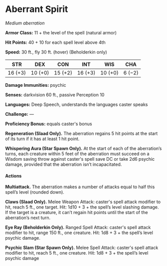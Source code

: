 # Aberrant Spirit
*Medium aberration*

**Armor Class:** 11 + the level of the spell (natural armor)

**Hit Points:** 40 + 10 for each spell level above 4th

**Speed:** 30 ft., fly 30 ft. (hover) (Beholderkin only)

**STR**|**DEX**|**CON**|**INT**|**WIS**|**CHA**
-------|-------|-------|-------|-------|-------
16 (+3)|10 (+0)|15 (+2)|16 (+3)|10 (+0)|6 (−2)

**Damage Immunities:** psychic

**Senses:** darkvision 60 ft., passive Perception 10

**Languages:** Deep Speech, understands the languages caster speaks

**Challenge:** —

**Proficiency Bonus:** equals caster's bonus

**Regeneration (Slaad Only).** The aberration regains 5 hit points at the start of its turn if it has at least 1 hit point.

**Whispering Aura (Star Spawn Only).** At the start of each of the aberration’s turns, each creature within 5 feet of the aberration must succeed on a Wisdom saving throw against caster's spell save DC or take 2d6 psychic damage, provided that the aberration isn’t incapacitated.

#### Actions
**Multiattack.** The aberration makes a number of attacks equal to half this spell’s level (rounded down).

**Claws (Slaad Only).** Melee Weapon Attack: caster's spell attack modifier to hit, reach 5 ft., one target. Hit: 1d10 + 3 + the spell’s level slashing damage. If the target is a creature, it can’t regain hit points until the start of the aberration’s next turn.

**Eye Ray (Beholderkin Only).** Ranged Spell Attack: caster's spell attack modifier to hit, range 150 ft., one creature. Hit: 1d8 + 3 + the spell’s level psychic damage.

**Psychic Slam (Star Spawn Only).** Melee Spell Attack: caster's spell attack modifier to hit, reach 5 ft., one creature. Hit: 1d8 + 3 + the spell’s level psychic damage